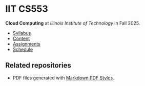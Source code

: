 # IIT CS553

**Cloud Computing** at
*Illinois Institute of Technology* in
Fall 2025.

- [Syllabus](https://github.com/hanggrian/IIT-CS553/blob/assets/syllabus.pdf)
- [Content](https://github.com/hanggrian/IIT-CS553/tree/assets/)
- [Assignments](assignments/)
- [Schedule](.ical/)

## Related repositories

- PDF files generated with [Markdown PDF Styles](https://github.com/hanggrian/markdown-pdf-styles/).
